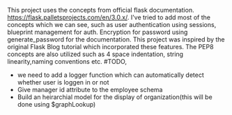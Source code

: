 This project uses the concepts from  official flask documentation. https://flask.palletsprojects.com/en/3.0.x/. I've tried to add most of the concepts which we can see, such as user authentication using sessions, blueprint management for auth.
Encryption for password using generate_password for the documentation. This project was inspired by the original Flask Blog tutorial which incorporated these features. The PEP8 concepts are also utilized such as 4 space indentation, 
string linearity,naming conventions etc.
#TODO,
* we need to add a logger function which can automatically detect whether user is loggen in or not
* Give manager id attribute to the employee schema
* Build an heirarchial model for the display of organization(this will be done using $graphLookup)
